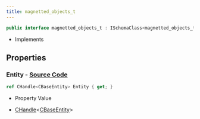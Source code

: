 ```yaml
---
title: magnetted_objects_t
---
```


```csharp
public interface magnetted_objects_t : ISchemaClass<magnetted_objects_t>, ISchemaField, ISchemaClass, INativeHandle
```

- Implements

## Properties

### **Entity** - [Source Code](https://github.com/swiftly-solution/swiftlys2/blob/main/managed/src/SwiftlyS2.Generated/Schemas/Interfaces/magnetted_objects_t.cs#L16)

```csharp
ref CHandle<CBaseEntity> Entity { get; }
```

- Property Value

- [CHandle](/docs/api/shared/natives/chandle-1)<[CBaseEntity](/docs/api/shared/schemadefinitions/cbaseentity)>

